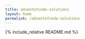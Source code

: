 ```yaml
---
title: adventofcode-solutions
layout: home
permalink: /adventofcode-solutions
---
```


{% include_relative README.md %}

